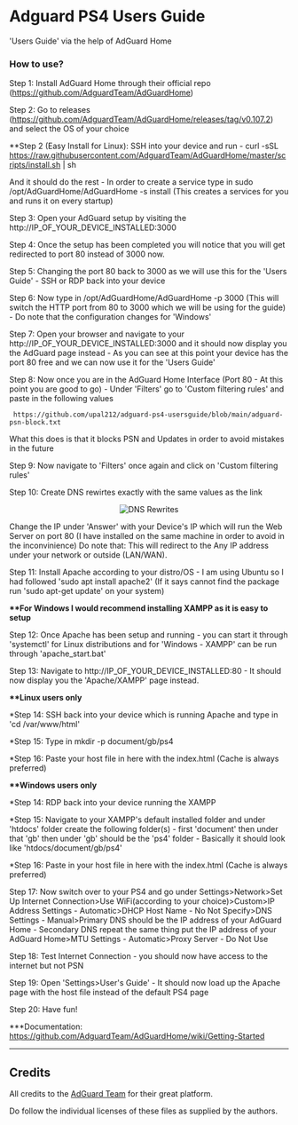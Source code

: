 # Adguard PS4 Users Guide

'Users Guide' via the help of AdGuard Home

### How to use?

Step 1: Install AdGuard Home through their official repo (https://github.com/AdguardTeam/AdGuardHome)


Step 2: Go to releases (https://github.com/AdguardTeam/AdGuardHome/releases/tag/v0.107.2) and select the OS of your choice


**Step 2 (Easy Install for Linux): SSH into your device and run - curl -sSL https://raw.githubusercontent.com/AdguardTeam/AdGuardHome/master/scripts/install.sh | sh


And it should do the rest - In order to create a service type in sudo /opt/AdGuardHome/AdGuardHome -s install (This creates a services for you and runs it on every startup)


Step 3: Open your AdGuard setup by visiting the http://IP_OF_YOUR_DEVICE_INSTALLED:3000


Step 4: Once the setup has been completed you will notice that you will get redirected to port 80 instead of 3000 now.


Step 5: Changing the port 80 back to 3000 as we will use this for the 'Users Guide' - SSH or RDP back into your device


Step 6: Now type in /opt/AdGuardHome/AdGuardHome -p 3000 (This will switch the HTTP port from 80 to 3000 which we will be using for the guide) - Do note that the configuration changes for 'Windows'


Step 7: Open your browser and navigate to your http://IP_OF_YOUR_DEVICE_INSTALLED:3000 and it should now display you the AdGuard page instead - As you can see at this point your device has the port 80 free and we can now use it for the 'Users Guide'


Step 8: Now once you are in the AdGuard Home Interface (Port 80 - At this point you are good to go) - Under 'Filters' go to 'Custom filtering rules' and paste in the following values
<p><code> https://github.com/upal212/adguard-ps4-usersguide/blob/main/adguard-psn-block.txt</code></p>
<p>What this does is that it blocks PSN and Updates in order to avoid mistakes in the future</p>


Step 9: Now navigate to 'Filters' once again and click on 'Custom filtering rules'


Step 10: Create DNS rewirtes exactly with the same values as the link 
<p align="center">
<img alt="DNS Rewrites" src="https://raw.githubusercontent.com/upal212/adguard-ps4-usersguide/main/dns-rewrites.PNG"/></p>
Change the IP under 'Answer' with your Device's IP which will run the Web Server on port 80 (I have installed on the same machine in order to avoid in the inconvinience) Do note that: This will redirect to the Any IP address under your network or outside (LAN/WAN).


Step 11: Install Apache according to your distro/OS - I am using Ubuntu so I had followed 'sudo apt install apache2' (If it says cannot find the package run 'sudo apt-get update' on your system)


<b>**For Windows I would recommend installing XAMPP as it is easy to setup</b>


Step 12: Once Apache has been setup and running - you can start it through 'systemctl' for Linux distributions and for 'Windows - XAMPP' can be run through 'apache_start.bat'


Step 13: Navigate to http://IP_OF_YOUR_DEVICE_INSTALLED:80 - It should now display you the 'Apache/XAMPP' page instead.


<b>**Linux users only</b>


*Step 14: SSH back into your device which is running Apache and type in 'cd /var/www/html'


*Step 15: Type in mkdir -p document/gb/ps4


*Step 16: Paste your host file in here with the index.html (Cache is always preferred)


<b>**Windows users only</b>


*Step 14: RDP back into your device running the XAMPP


*Step 15: Navigate to your XAMPP's default installed folder and under 'htdocs' folder create the following folder(s) - first 'document' then under that 'gb' then under 'gb' should be the 'ps4' folder - Basically it should look like 'htdocs/document/gb/ps4'


*Step 16: Paste in your host file in here with the index.html (Cache is always preferred)


Step 17: Now switch over to your PS4 and go under Settings>Network>Set Up Internet Connection>Use WiFi(according to your choice)>Custom>IP Address Settings - Automatic>DHCP Host Name - No Not Specify>DNS Settings - Manual>Primary DNS should be the IP address of your AdGuard Home - Secondary DNS repeat the same thing put the IP address of your AdGuard Home>MTU Settings - Automatic>Proxy Server - Do Not Use


Step 18: Test Internet Connection - you should now have access to the internet but not PSN


Step 19: Open 'Settings>User's Guide' - It should now load up the Apache page with the host file instead of the default PS4 page


Step 20: Have fun!


***Documentation: https://github.com/AdguardTeam/AdGuardHome/wiki/Getting-Started

----------

## Credits

All credits to the [AdGuard Team](https://adguard.com) for their great platform.

Do follow the individual licenses of these files as supplied by the authors.
